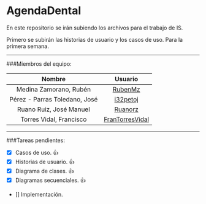 AgendaDental
============

En este repositorio se irán subiendo los archivos para el trabajo de IS.

Primero se subirán las historias de usuario y los casos de uso. Para la primera semana.

***

###Miembros del equipo:

|Nombre                          | Usuario                                                                |
|:------------------------------:|:----------------------------------------------------------------------:|
|Medina Zamorano, Rubén          | [RubenMz   ](https://github.com/RubenMZ)                 |
|Pérez - Parras Toledano, José   | [i32petoj  ](https://github.com/i32petoj)                |
|Ruano Ruiz, José Manuel         | [Ruanorz    ](https://github.com/ruanorz)                 |
|Torres Vidal, Francisco         | [FranTorresVidal  ](https://github.com/FranTorresVidal)   |


***

###Tareas pendientes:

- [x] Casos de uso. :+1:
- [x] Historias de usuario. :+1:
- [x] Diagrama de clases. :+1:
- [x] Diagramas secuenciales. :+1:
- [] Implementación.

